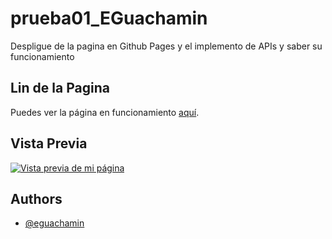 # prueba01_EGuachamin
Despligue de la pagina en Github Pages y el implemento de APIs y saber su funcionamiento
## Lin de la Pagina
Puedes ver la página en funcionamiento [aquí](https://eguachamin.github.io/prueba01_EGuachamin.github.io).
## Vista Previa
[![Vista previa de mi página](https://github.com/user-attachments/assets/85366415-4348-488d-8015-beaef384b164)](https://eguachamin.github.io/prueba01_EGuachamin.github.io)
## Authors
- [@eguachamin](https://github.com/eguachamin)
